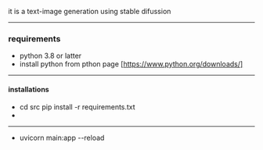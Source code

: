 it is a text-image generation using stable difussion
***
### requirements 
- python 3.8 or latter
- install python from pthon page [https://www.python.org/downloads/]
***
#### installations
- cd src
pip install -r requirements.txt
- 
***

- uvicorn main:app --reload

